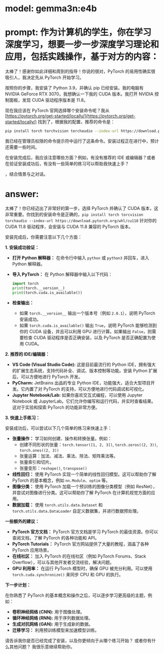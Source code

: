 # model: gemma3n:e4b
# prompt: 作为计算机的学生，你在学习深度学习，想要一步一步深度学习理论和应用，包括实践操作，基于对方的内容：
太棒了！感谢你如此详细和周到的指导！你说的很对，PyTorch 的易用性确实很吸引人，我决定先从 PyTorch 开始学习。

按照你的步骤，我安装了 Python 3.9，并确认 pip 已经安装。我的电脑有 NVIDIA GeForce RTX 3070，我想确认一下我的 CUDA 版本。我打开 NVIDIA 控制面板，发现 CUDA 驱动程序版本是 11.8。

现在我应该在 PyTorch 官网选择哪个安装命令呢？我从 [https://pytorch.org/get-started/locally/](https://pytorch.org/get-started/locally/) 找到了，根据我的配置，推荐的命令是：

```bash
pip install torch torchvision torchaudio --index-url https://download.pytorch.org/whl/cu118
```

我已经在管理员权限的命令提示符中运行了这条命令。安装过程正在进行中，预计还需要一些时间。

在安装完成后，我应该注意哪些方面？例如，有没有推荐的 IDE 或编辑器？或者在验证安装成功后，有没有一些简单的练习可以帮助我快速上手？

，结合情景与之对话。
# answer: 
 太棒了！你已经迈出了非常好的第一步，选择 PyTorch 并确认了 CUDA 版本，这非常重要。你找到的安装命令是正确的，`pip install torch torcvision torchaudio --index-url https://download.pytorch.org/whl/cu118`  针对你的 CUDA 11.8 驱动程序，会安装与 CUDA 11.8 兼容的 PyTorch 版本。

安装完成后，你需要注意以下几个方面：

**1. 安装成功验证：**

*   **打开 Python 解释器：** 在命令行中输入 `python` 或 `python3` 并回车，进入 Python 解释器。
*   **导入 PyTorch：** 在 Python 解释器中输入以下代码：

    ```python
    import torch
    print(torch.__version__)
    print(torch.cuda.is_available())
    ```

*   **检查输出：**
    *   如果 `torch.__version__` 输出一个版本号（例如 `2.0.1`），说明 PyTorch 安装成功。
    *   如果 `torch.cuda.is_available()` 输出 `True`，说明 PyTorch 能够检测到你的 CUDA 设备，并且可以利用 GPU 进行计算。如果输出 `False`，则需要检查 CUDA 驱动程序是否正确安装，以及 PyTorch 是否正确配置为使用 CUDA。

**2. 推荐的 IDE/编辑器：**

*   **VS Code (Visual Studio Code):**  这是目前最流行的 Python IDE，拥有强大的扩展生态系统，支持代码补全、调试、版本控制等功能。安装 Python 扩展后，可以方便地进行 PyTorch 开发。
*   **PyCharm:**  JetBrains 出品的专业 Python IDE，功能强大，适合大型项目开发。它内置了对 PyTorch 的支持，可以方便地进行代码调试和可视化。
*   **Jupyter Notebook/Lab:**  如果你喜欢交互式编程，可以使用 Jupyter Notebook 或 JupyterLab。它们允许你编写和运行代码，并实时查看结果。这对于实验和探索 PyTorch 的功能非常方便。

**3. 快速上手练习：**

安装成功后，可以尝试以下几个简单的练习来快速上手：

*   **张量操作：**  学习如何创建、操作和转换张量。例如：
    *   创建不同形状的张量：`torch.tensor([1, 2, 3])`, `torch.zeros((2, 3))`, `torch.ones((2, 3))`
    *   张量运算：加法、减法、乘法、除法、矩阵乘法等。
    *   张量索引和切片。
    *   张量变形：`reshape()`, `transpose()`
*   **线性回归：**  使用 PyTorch 实现一个简单的线性回归模型。这可以帮助你了解 PyTorch 的基本概念，例如 `nn.Module`、`optim` 等。
*   **图像分类：**  使用 PyTorch 加载一个预训练的图像分类模型（例如 ResNet），并尝试对图像进行分类。这可以帮助你了解 PyTorch 在计算机视觉方面的应用。
*   **数据加载：** 使用 `torch.utils.data.Dataset` 和 `torch.utils.data.DataLoader`  自定义数据集，并进行数据预处理。

**一些额外的建议：**

*   **PyTorch 官方文档：**  PyTorch 官方文档是学习 PyTorch 的最佳资源。你可以查阅文档，了解 PyTorch 的各种功能和 API。
*   **PyTorch Tutorials：**  PyTorch 官方网站提供了大量的教程，涵盖了各种 PyTorch 应用场景。
*   **在线社区：**  加入 PyTorch 的在线社区（例如 PyTorch Forums、Stack Overflow），可以与其他开发者交流经验，解决问题。
*   **GPU 利用率：** 在运行 PyTorch 模型时，确保 GPU 被充分利用。可以使用 `torch.cuda.synchronize()`  来同步 CPU 和 GPU 的执行。

**下一步计划：**

在你熟悉了 PyTorch 的基本概念和操作之后，可以逐步学习更高级的主题，例如：

*   **卷积神经网络 (CNN):**  用于图像处理。
*   **循环神经网络 (RNN):**  用于序列数据处理。
*   **生成对抗网络 (GAN):**  用于生成新的数据。
*   **迁移学习：**  利用预训练模型来加速模型训练。

请告诉我你是否已经完成了安装，以及你更倾向于从哪个练习开始？  或者你有什么其他问题？  我很乐意继续帮助你。

